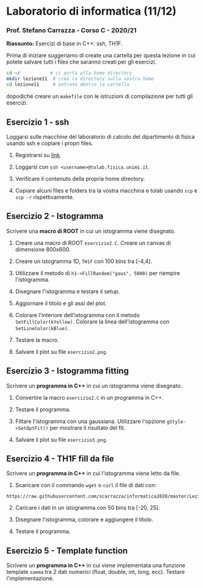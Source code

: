 # Laboratorio di informatica (11/12)
### Prof. Stefano Carrazza - Corso C - 2020/21

**Riassunto:** Esercizi di base in C++: ssh, TH1F.

Prima di iniziare suggeriamo di create una cartella per questa lezione in cui potete salvare tutti i files che saranno creati per gli esercizi.
```bash
cd ~/           # ci porta alla home directory
mkdir lezione11  # crea la directory sulla vostra home
cd lezione11     # entrate dentro la cartella
```
dopodiché creare un `makefile` con le istruzioni di compilazione per tutti gli esercizi.

## Esercizio 1 - ssh

Loggarsi sulle macchine del laboratorio di calcolo del dipartimento di fisica usando ssh e copiare i propri files.

1. Registrarsi su [link](https://registrazione.fisica.unimi.it/cgi-sec/register.php).

2. Loggarsi con `ssh <username>@tolab.fisica.unimi.it`.

3. Verificare il contenuto della propria home directory.

4. Copiare alcuni files e folders tra la vostra macchina e tolab usando `scp` e `scp -r` rispettivamente.

## Esercizio 2 - Istogramma

Scrivere una **macro di ROOT** in cui un istogramma viene disegnato.

1. Creare una macro di ROOT `esercizio2.C`. Creare un canvas di dimensione 800x600.

2. Creare un istogramma 1D, `TH1F` con 100 bins tra [-4,4].

3. Utilizzare il metodo di `h1->FillRandom("gaus", 5000)` per riempire l'istogramma.

4. Disegnare l'istogramma e testare il setup.

5. Aggiornare il titolo e gli assi del plot.

6. Colorare l'interiore dell'istogramma con il metodo `SetFillColor(kYellow)`. Colorare la linea dell'istogramma con `SetLineColor(kBlue)`.

7. Testare la macro.

8. Salvare il plot su file `esercizio2.png`.

## Esercizio 3 - Istogramma fitting

Scrivere un **programma in C++** in cui un istogramma viene disegnato.

1. Convertire la macro `esercizio2.C` in un programma in C++.

2. Testare il programma.

8. Fittare l'istogramma con una gaussiana. Utilizzare l'opzione `gStyle->SetOptFit()` per mostrare il risultato del fit.

9. Salvare il plot su file `esercizio3.png`.

## Esercizio 4 - TH1F fill da file

Scrivere un **programma in C++** in cui l'istogramma viene letto da file.

1. Scaricare con il commando `wget` o `curl` il file di dati con:
```
https://raw.githubusercontent.com/scarrazza/informatica2020/master/Lezione_11/data4.dat
```

2. Caricare i dati in un istogramma con 50 bins tra [-20, 25].

3. Disegnare l'istogramma, colorare e aggiungere il titolo.

4. Testare il programma.

## Esercizio 5 - Template function

Scrivere un **programma in C++** in cui viene implementata una funzione template `somma` tra 2 dati numerici (float, double, int, long, ecc). Testare l'implementazione.
